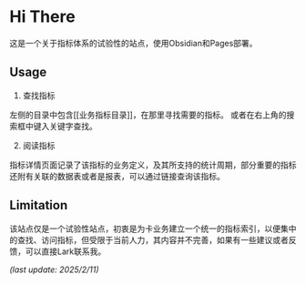 # Hi  There

这是一个关于指标体系的试验性的站点，使用Obsidian和Pages部署。

## Usage

1. 查找指标

左侧的目录中包含[[业务指标目录]]，在那里寻找需要的指标。
或者在右上角的搜索框中键入关键字查找。

2. 阅读指标

指标详情页面记录了该指标的业务定义，及其所支持的统计周期，部分重要的指标还附有关联的数据表或者是报表，可以通过链接查询该指标。

## Limitation

该站点仅是一个试验性站点，初衷是为卡业务建立一个统一的指标索引，以便集中的查找、访问指标，但受限于当前人力，其内容并不完善，如果有一些建议或者反馈，可以直接Lark联系我。


_(last update: 2025/2/11)_
